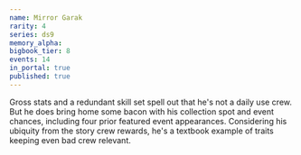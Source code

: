 ```yaml
---
name: Mirror Garak
rarity: 4
series: ds9
memory_alpha:
bigbook_tier: 8
events: 14
in_portal: true
published: true
---
```


Gross stats and a redundant skill set spell out that he's not a daily use crew. But he does bring home some bacon with his collection spot and event chances, including four prior featured event appearances. Considering his ubiquity from the story crew rewards, he's a textbook example of traits keeping even bad crew relevant.

